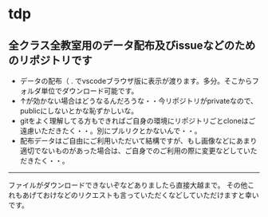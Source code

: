 # tdp

## 全クラス全教室用のデータ配布及びissueなどのためのリポジトリです

- データの配布（ . でvscodeブラウザ版に表示が渡ります。多分。そこからフォルダ単位でダウンロード可能です。
- ↑が効かない場合はどうなるんだろうな・・今リポジトリがprivateなので、publicにしないとかな恥ずかしいな。
- gitをよく理解してる方もできればご自身の環境にリポジトリごとcloneはご遠慮いただきたく・・。別にプルリクとかないんで・・。
- 配布データはご自由にご利用いただいて結構ですが、もし画像などにあまり適切でないものがあった場合は、ご自身でのご利用の際に変更などしていただきたく・・。

---

ファイルがダウンロードできないぞなどありましたら直接大越まで。
その他これもあげておけなどのリクエストも言っていただくなどしていただけますと幸いです。
